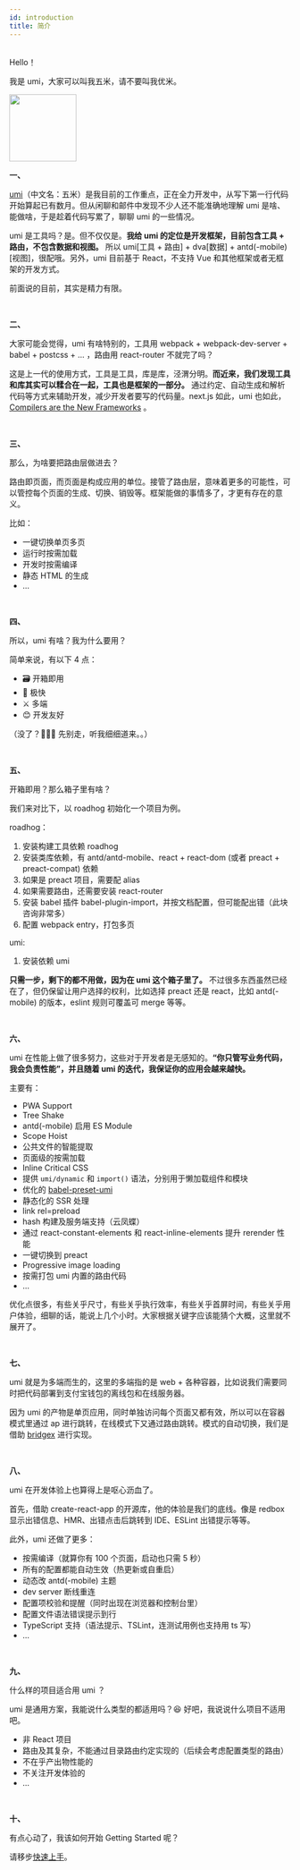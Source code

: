 ```yaml
---
id: introduction
title: 简介
---
```


<br />
Hello！

我是 umi，大家可以叫我五米，请不要叫我优米。

<img src="/img/rice.svg" width="120" height="120" style="margin-left:0;" />

<br />

**一、**

[umi](https://github.com/umijs/umi)（中文名：五米）是我目前的工作重点，正在全力开发中，从写下第一行代码开始算起已有数月。但从闲聊和邮件中发现不少人还不能准确地理解 umi 是啥、能做啥，于是趁着代码写累了，聊聊 umi 的一些情况。

umi 是工具吗？是。但不仅仅是。**我给 umi 的定位是开发框架，目前包含工具 + 路由，不包含数据和视图。** 所以 umi[工具 + 路由] + dva[数据] + antd(-mobile)[视图]，很配哦。另外，umi 目前基于 React，不支持 Vue 和其他框架或者无框架的开发方式。

前面说的目前，其实是精力有限。

&nbsp;

**二、**

大家可能会觉得，umi 有啥特别的，工具用 webpack + webpack-dev-server + babel + postcss + ... ，路由用 react-router 不就完了吗？

这是上一代的使用方式，工具是工具，库是库，泾渭分明。**而近来，我们发现工具和库其实可以糅合在一起，工具也是框架的一部分。** 通过约定、自动生成和解析代码等方式来辅助开发，减少开发者要写的代码量。next.js 如此，umi 也如此，[Compilers are the New Frameworks](https://tomdale.net/2017/09/compilers-are-the-new-frameworks/) 。

&nbsp;

**三、**

那么，为啥要把路由层做进去？

路由即页面，而页面是构成应用的单位。接管了路由层，意味着更多的可能性，可以管控每个页面的生成、切换、销毁等。框架能做的事情多了，才更有存在的意义。

比如：

* 一键切换单页多页
* 运行时按需加载
* 开发时按需编译
* 静态 HTML 的生成
* ...

&nbsp;

**四、**

所以，umi 有啥？我为什么要用？

简单来说，有以下 4 点：

* 🗃 开箱即用
* 🚀 极快
* ⚔️ 多端
* 😊 开发友好

（没了？🏃🏃🏃 先别走，听我细细道来。。）

&nbsp;

**五、**

开箱即用？那么箱子里有啥？

我们来对比下，以 roadhog 初始化一个项目为例。

roadhog：

1. 安装构建工具依赖 roadhog
1. 安装类库依赖，有 antd/antd-mobile、react + react-dom (或者 preact + preact-compat) 依赖
1. 如果是 preact 项目，需要配 alias
1. 如果需要路由，还需要安装 react-router
1. 安装 babel 插件 babel-plugin-import，并按文档配置，但可能配出错（此块咨询非常多）
1. 配置 webpack entry，打包多页

umi:

1. 安装依赖 umi

**只需一步，剩下的都不用做，因为在 umi 这个箱子里了。** 不过很多东西虽然已经在了，但仍保留让用户选择的权利，比如选择 preact 还是 react，比如 antd(-mobile) 的版本，eslint 规则可覆盖可 merge 等等。

&nbsp;

**六、**

umi 在性能上做了很多努力，这些对于开发者是无感知的。**“你只管写业务代码，我会负责性能”，并且随着 umi 的迭代，我保证你的应用会越来越快。**

主要有：

* PWA Support
* Tree Shake
* antd(-mobile) 启用 ES Module
* Scope Hoist
* 公共文件的智能提取
* 页面级的按需加载
* Inline Critical CSS
* 提供 `umi/dynamic` 和 `import()` 语法，分别用于懒加载组件和模块
* 优化的 [babel-preset-umi](https://github.com/umijs/umi/tree/master/packages/babel-preset-umi)
* 静态化的 SSR 处理
* link rel=preload
* hash 构建及服务端支持（云凤蝶）
* 通过 react-constant-elements 和 react-inline-elements 提升 rerender 性能
* 一键切换到 preact
* Progressive image loading
* 按需打包 umi 内置的路由代码
* ...

优化点很多，有些关乎尺寸，有些关乎执行效率，有些关乎首屏时间，有些关乎用户体验，细聊的话，能说上几个小时。大家根据关键字应该能猜个大概，这里就不展开了。

&nbsp;

**七、**

umi 就是为多端而生的，这里的多端指的是 web + 各种容器，比如说我们需要同时把代码部署到支付宝钱包的离线包和在线服务器。

因为 umi 的产物是单页应用，同时单独访问每个页面又都有效，所以可以在容器模式里通过 ap 进行跳转，在线模式下又通过路由跳转。模式的自动切换，我们是借助 [bridgex](http://gitlab.alibaba-inc.com/xteam/bridgex) 进行实现。

&nbsp;

**八、**

umi 在开发体验上也算得上是呕心沥血了。

首先，借助 create-react-app 的开源库，他的体验是我们的底线。像是 redbox 显示出错信息、HMR、出错点击后跳转到 IDE、ESLint 出错提示等等。

此外，umi 还做了更多：

* 按需编译（就算你有 100 个页面，启动也只需 5 秒）
* 所有的配置都能自动生效（热更新或自重启）
* 动态改 antd(-mobile) 主题
* dev server 断线重连
* 配置项校验和提醒（同时出现在浏览器和控制台里）
* 配置文件语法错误提示到行
* TypeScript 支持（语法提示、TSLint，连测试用例也支持用 ts 写）
* ...

&nbsp;

**九、**

什么样的项目适合用 umi ？

umi 是通用方案，我能说什么类型的都适用吗？😆 好吧，我说说什么项目不适用吧。

* 非 React 项目
* 路由及其复杂，不能通过目录路由约定实现的（后续会考虑配置类型的路由）
* 不在乎产出物性能的
* 不关注开发体验的
* ...

&nbsp;

**十、**

有点心动了，我该如何开始 Getting Started 呢？

请移步[快速上手](getting-started.html)。

